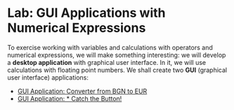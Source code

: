 # Lab: GUI Applications with Numerical Expressions

To exercise working with variables and calculations with operators and numerical expressions, we will make something interesting: we will develop a **desktop application** with graphical user interface. In it, we will use calculations with floating point numbers. We shall create two **GUI** \(graphical user interface\) applications:

* [GUI Application: Converter from BGN to EUR](/Content/Chapter-2-1-simple-calculations/graphical-apps/bgn-to-eur-converter/bgn-to-eur-converter.md)
* [GUI Application: \* Catch the Button!](/Content/Chapter-2-1-simple-calculations/graphical-apps/catch-the-button/catch-the-button.md)



